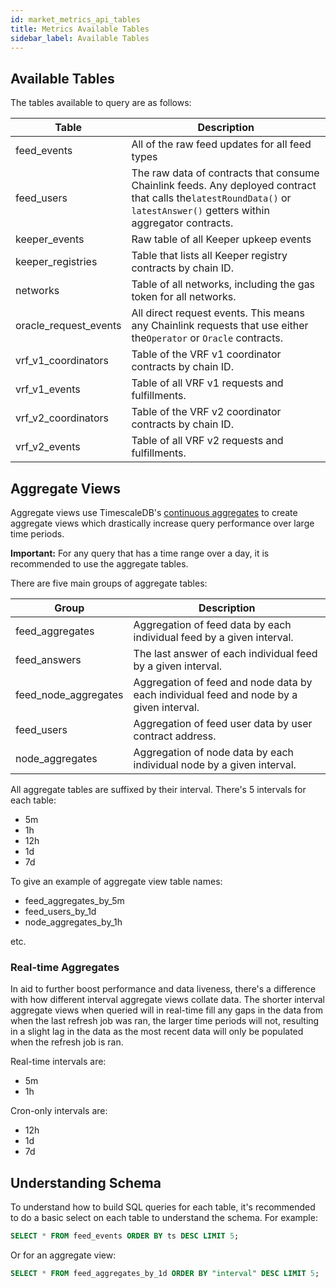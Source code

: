```yaml
---
id: market_metrics_api_tables
title: Metrics Available Tables
sidebar_label: Available Tables
---
```


## Available Tables

The tables available to query are as follows:

| Table                 | Description                                                                                                                                                              |
|-----------------------|--------------------------------------------------------------------------------------------------------------------------------------------------------------------------|
| feed_events           | All of the raw feed updates for all feed types                                                                                                                           |
| feed_users            | The raw data of contracts that consume Chainlink feeds. Any deployed contract that calls the`latestRoundData()` or `latestAnswer()` getters within aggregator contracts. |
| keeper_events         | Raw table of all Keeper upkeep events                                                                                                                                    |
| keeper_registries     | Table that lists all Keeper registry contracts by chain ID.                                                                                                              |
| networks              | Table of all networks, including the gas token for all networks.                                                                                                         |
| oracle_request_events | All direct request events. This means any Chainlink requests that use either the`Operator` or `Oracle` contracts.                                                        |
| vrf_v1_coordinators   | Table of the VRF v1 coordinator contracts by chain ID.                                                                                                                   |
| vrf_v1_events         | Table of all VRF v1 requests and fulfillments.                                                                                                                           |
| vrf_v2_coordinators   | Table of the VRF v2 coordinator contracts by chain ID.                                                                                                                   |
| vrf_v2_events         | Table of all VRF v2 requests and fulfillments.                                                                                                                           |

## Aggregate Views

Aggregate views use TimescaleDB's [continuous aggregates](https://docs.timescale.com/timescaledb/latest/how-to-guides/continuous-aggregates/) 
to create aggregate views which drastically increase query performance over large time periods.

**Important:** For any query that has a time range over a day, it is recommended to use the aggregate tables.

There are five main groups of aggregate tables:

| Group                | Description                                                                             |
|----------------------|-----------------------------------------------------------------------------------------|
| feed_aggregates      | Aggregation of feed data by each individual feed by a given interval.                   |
| feed_answers         | The last answer of each individual feed by a given interval.                            |
| feed_node_aggregates | Aggregation of feed and node data by each individual feed and node by a given interval. |
| feed_users           | Aggregation of feed user data by user contract address.                                 |
| node_aggregates      | Aggregation of node data by each individual node by a given interval.                   |

All aggregate tables are suffixed by their interval. There's 5 intervals for each table:
- 5m
- 1h
- 12h
- 1d
- 7d

To give an example of aggregate view table names:
- feed_aggregates_by_5m
- feed_users_by_1d
- node_aggregates_by_1h

etc.

### Real-time Aggregates

In aid to further boost performance and data liveness, there's a difference with how different interval aggregate views 
collate data. The shorter interval aggregate views when queried will in real-time fill any gaps in the data from 
when the last refresh job was ran, the larger time periods will not, resulting in a slight lag in the data as the most 
recent data will only be populated when the refresh job is ran.

Real-time intervals are:
- 5m
- 1h

Cron-only intervals are:
- 12h
- 1d
- 7d


## Understanding Schema

To understand how to build SQL queries for each table, it's recommended to do a basic select on each table to understand
the schema. For example:

```SQL
SELECT * FROM feed_events ORDER BY ts DESC LIMIT 5;
```

Or for an aggregate view:

```SQL
SELECT * FROM feed_aggregates_by_1d ORDER BY "interval" DESC LIMIT 5;
```
